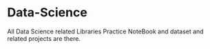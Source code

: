 # Data-Science
All Data Science related Libraries Practice NoteBook and dataset and related projects are there.
